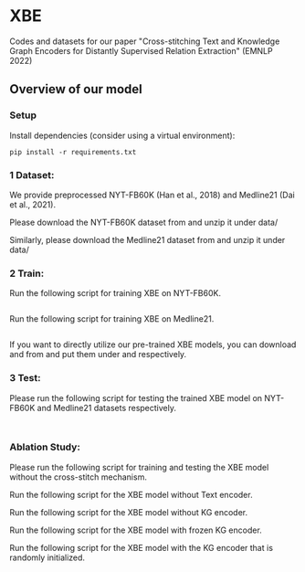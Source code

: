 # XBE
Codes and datasets for our paper "Cross-stitching Text and Knowledge Graph Encoders for Distantly Supervised Relation Extraction" (EMNLP 2022)
## Overview of our model

### Setup
Install dependencies (consider using a virtual environment):
~~~~
pip install -r requirements.txt
~~~~

### 1 Dataset:
We provide preprocessed NYT-FB60K (Han et al., 2018) and Medline21 (Dai et al., 2021).

Please download the NYT-FB60K dataset from and unzip it under data/

Similarly, please download the Medline21 dataset from and unzip it under data/

### 2 Train:
Run the following script for training XBE on NYT-FB60K.
~~~

~~~
Run the following script for training XBE on Medline21.
~~~

~~~

If you want to directly utilize our pre-trained XBE models, you can download and from and put them under and respectively.
### 3 Test:
Please run the following script for testing the trained XBE model on NYT-FB60K and Medline21 datasets respectively.
~~~~

~~~~
~~~~

~~~~

### Ablation Study:
Please run the following script for training and testing the XBE model without the cross-stitch mechanism.

Run the following script for the XBE model without Text encoder.

Run the following script for the XBE model without KG encoder.

Run the following script for the XBE model with frozen KG encoder.

Run the following script for the XBE model with the KG encoder that is randomly initialized.

